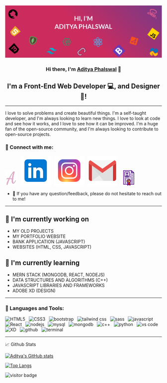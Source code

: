 [![Aditya's Github Banner](./assests/GithubHeader.png)](https://adityaphalswal.github.io/)

<h3 align="center">
Hi there, I'm <a href="https://adityaphalswal.github.io/" target="_blank" rel="noreferrer">Aditya Phalswal</a> 👋
</h3>

<h2 align="center">
I'm a Front-End Web Developer 💻, and Designer 🎨!
</h2> 

---

I love to solve problems and create beautiful things. I'm a self-taught developer, and I'm always looking to learn new things. I love to look at code and see how it works, and I love to see how it can be improved. I'm a huge fan of the open-source community, and I'm always looking to contribute to open-source projects.

### 🤝 Connect with me:

[![website](./assests/Aditya.jpg)](https://adityaphalswal.github.io/)&nbsp;&nbsp;
[![LinkedIn](./assests/linkedin.svg)](https://in.linkedin.com/in/aditya-phalswal-439547196)&nbsp;&nbsp;
[![Instagram](./assests/instagram.svg)](https://www.instagram.com/adityaphalswal/)&nbsp;&nbsp;
[![Gmail](./assests/gmail.svg)](mailto:adityaph135@gmail.com)&nbsp;&nbsp;
[![Resume](./assests/resume.png)](https://adityaphalswal.github.io/img/AdityaPhalswal_Resume.pdf)

- 💬 If you have any question/feedback, please do not hesitate to reach out to me!

---

## 🔭 I'm currently working on
- MY OLD PROJECTS
- MY PORTFOLIO WEBSITE
- BANK APPLICATION (JAVASCRIPT)
- WEBSITES (HTML, CSS, JAVASCRIPT)

## 🌱 I'm currently learning

- MERN STACK (MONGODB, REACT, NODEJS)
- DATA STRUCTURES AND ALGORITHMS (C++)
- JAVASCRIPT LIBRARIES AND FRAMEWORKS
- ADOBE XD (DESIGN)

--- 


### 💼 Languages and Tools:

<img height ="38px" width="38px" src="https://cdn-icons-png.flaticon.com/512/174/174854.png" alt ="HTML5">&nbsp;&nbsp;
<img height ="38px" width="38px" src="https://cdn-icons-png.flaticon.com/512/732/732190.png" alt="CSS3">&nbsp;&nbsp;
<img height ="38px" width="38px" src="https://cdn-icons-png.flaticon.com/512/5968/5968672.png" alt="bootstrap">&nbsp;&nbsp;
<img height ="38px" width="38px" src="https://tailwindcss.com/_next/static/media/social-square.b622e290e82093c36cca57092ffe494f.jpg" alt="tailwind css">&nbsp;&nbsp;
<img height ="38px" width="38px" src="https://cdn-icons-png.flaticon.com/512/919/919831.png" alt="sass">&nbsp;&nbsp;
<img height ="38px" width="38px" src="https://cdn-icons-png.flaticon.com/512/5968/5968292.png" alt="javascript">&nbsp;&nbsp;
<img height ="38px" width="38px" src="https://cdn-icons-png.flaticon.com/512/919/919851.png" alt="React">&nbsp;&nbsp;
<img height ="38px" width="38px" src="https://cdn-icons-png.flaticon.com/512/919/919825.png" alt="nodejs">&nbsp;&nbsp;
<img height ="38px" width="38px" src="https://cdn-icons-png.flaticon.com/512/5968/5968313.png" alt="mysql">&nbsp;&nbsp;
<img height ="38px" width="38px" src="https://www.ictdemy.com/images/5728/mdb.png" alt="mongodb">&nbsp;&nbsp;
<img height ="38px" width="38px" src="https://cdn-icons-png.flaticon.com/512/6132/6132222.png" alt="c++">&nbsp;&nbsp;
<img height ="38px" width="38px" src="https://cdn-icons-png.flaticon.com/512/5968/5968350.png" alt="python">&nbsp;&nbsp;
<img height ="38px" width="38px" src="https://cdn-icons-png.flaticon.com/512/906/906324.png" alt="vs code">&nbsp;&nbsp;
<img height ="38px" width="38px" src="https://cdn-icons-png.flaticon.com/512/5968/5968559.png" alt="XD">&nbsp;&nbsp;
<img height ="38px" width="38px" src="https://cdn-icons-png.flaticon.com/512/25/25657.png" alt="github">&nbsp;&nbsp;
<img height ="38px" width="38px" src="https://cdn-icons-png.flaticon.com/512/37/37759.png" alt="terminal">&nbsp;&nbsp;


---

📈 Github Stats

[![Aditya's GitHub stats](https://github-readme-stats.vercel.app/api?username=adityaphalswal&show_icons=true&theme=radical)](https://adityaphalswal.github.io/)


[![Top Langs](https://github-readme-stats.vercel.app/api/top-langs/?username=adityaphalswal&show_icons=true&theme=radical)](https://adityaphalswal.github.io/)

![visitor badge](https://visitor-badge.glitch.me/badge?page_id=adityaphalswal.visitor-badge&left_color=red&right_color=green) 
